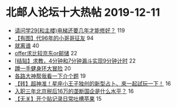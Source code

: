 # 北邮人论坛十大热帖 2019-12-11

- [请问学29(和主楼)电梯还要几年才能修好？](https://bbs.byr.cn/article/Talking/6170992) 119
- [【有图】代96年的小哥哥征友](https://bbs.byr.cn/article/Friends/1946350) 94
- [就离谱](https://bbs.byr.cn/article/Picture/3252589) 40
- [offer求比较京东or邮储](https://bbs.byr.cn/article/Job/2070318) 22
- [[结贴】求教，4分钟和7分钟漏斗实现9分钟计时](https://bbs.byr.cn/article/ML_DM/35814) 22
- [蹲一手健身环大冒险](https://bbs.byr.cn/article/TVGame/97164) 20
- [各路大神帮我看一下介个题](https://bbs.byr.cn/article/AimGraduate/1178247) 19
- [【转】超神准！星座小王子独创的新型占卜、來一起試玩一下！](https://bbs.byr.cn/article/Constellations/326533) 16
- [入职三年北京税后16万的垄断国企是什么水平？](https://bbs.byr.cn/article/WorkLife/1135480) 16
- [【无关】开个贴记录日常吐槽苹果](https://bbs.byr.cn/article/Peking/263998) 15


